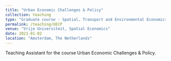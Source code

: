 ```yaml
---
title: "Urban Economic Challenges & Policy"
collection: teaching
type: "Graduate course - Spatial, Transport and Environmental Economics"
permalink: /teaching/UECP
venue: "Vrije Universiteit, Spatial Economics"
date: 2021-01-02
location: "Amsterdam, The Netherlands"
---
```


Teaching Assistant for the course Urban Economic Challenges & Policy. 

